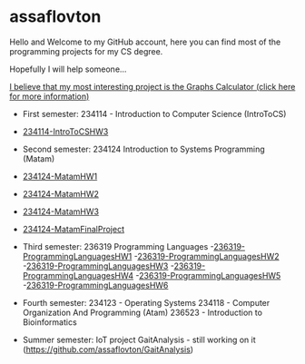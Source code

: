 # assaflovton
Hello and Welcome to my GitHub account, here you can find most of the programming projects for my CS degree.

Hopefully I will help someone...

[I believe that my most interesting project is the Graphs Calculator (click here for more information) ](https://github.com/assaflovton/234124-MatamFinalProject.git)

- First semester:
234114 - Introduction to Computer Science (IntroToCS)
- [234114-IntroToCSHW3](https://github.com/assaflovton/234114-IntroToCSHW3)

- Second semester:
234124 Introduction to Systems Programming (Matam)
- [234124-MatamHW1](https://github.com/assaflovton/234124-MatamHW1)
- [234124-MatamHW2](https://github.com/assaflovton/234124-MatamHW2)
- [234124-MatamHW3](https://github.com/assaflovton/234124-MatamHW3)
- [234124-MatamFinalProject](https://github.com/assaflovton/234124-MatamFinalProject)

- Third semester:
236319 Programming Languages 
-[236319-ProgrammingLanguagesHW1](https://github.com/assaflovton/236319-ProgrammingLanguagesHW1)
-[236319-ProgrammingLanguagesHW2](https://github.com/assaflovton/236319-ProgrammingLanguagesHW2)
-[236319-ProgrammingLanguagesHW3](https://github.com/assaflovton/236319-ProgrammingLanguagesHW3)
-[236319-ProgrammingLanguagesHW4](https://github.com/assaflovton/236319-ProgrammingLanguagesHW4)
-[236319-ProgrammingLanguagesHW5](https://github.com/assaflovton/236319-ProgrammingLanguagesHW5)
-[236319-ProgrammingLanguagesHW6](https://github.com/assaflovton/236319-ProgrammingLanguagesHW6)

- Fourth semester:
234123 - Operating Systems
234118 - Computer Organization And Programming (Atam)
236523 - Introduction to Bioinformatics

- Summer semester:
IoT project GaitAnalysis - still working on it (https://github.com/assaflovton/GaitAnalysis)

